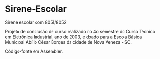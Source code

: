 # Sirene-Escolar
Sirene escolar com 8051/8052

Projeto de conclusão de curso realizado no 4o semestre do Curso Técnico em Eletrônica Industrial, ano de 2003, e doado para a Escola Básica Municipal Abílio César Borges da cidade de Nova Veneza - SC.

Código-fonte em Assembler.
